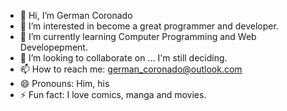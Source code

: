 - 👋 Hi, I’m German Coronado
- 👀 I’m interested in become a great programmer and developer.
- 🌱 I’m currently learning Computer Programming and Web Developepment.
- 💞️ I’m looking to collaborate on ... I'm  still deciding.
- 📫 How to reach me: german_coronado@outlook.com
- 😄 Pronouns: Him, his
- ⚡ Fun fact: I love comics, manga and movies.

<!---
g-coronado/g-coronado is a ✨ special ✨ repository because its `README.md` (this file) appears on your GitHub profile.
You can click the Preview link to take a look at your changes.
--->
